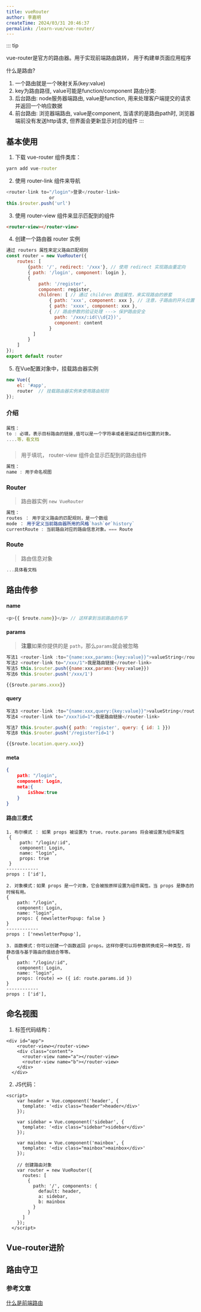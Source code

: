 ```yaml
---
title: vueRouter
author: 李嘉明
createTime: 2024/03/31 20:46:37
permalink: /learn-vue/vue-router/
---
```


::: tip

vue-router是官方的路由器。用于实现前端路由跳转， 用于构建单页面应用程序

什么是路由?
  1. 一个路由就是一个映射关系(key:value)
  2. key为路由路径, value可能是function/component
路由分类:
  1. 后台路由: node服务器端路由, value是function, 用来处理客户端提交的请求并返回一个响应数据
  2. 前台路由: 浏览器端路由, value是component, 当请求的是路由path时, 浏览器端前没有发送http请求, 但界面会更新显示对应的组件 
:::


## 基本使用

1. 下载 vue-router 组件类库：
```cmd
yarn add vue-router
```
2. 使用 router-link 组件来导航
```js
<router-link to="/login">登录</router-link>
				or
this.$router.push('url')
```
3. 使用 router-view 组件来显示匹配到的组件
```html
<router-view></router-view>
```
4. 创建一个路由器 router 实例

```js
通过 routers 属性来定义路由匹配规则
const router = new VueRouter({
    routes: [
        {path: '/', redirect: '/xxx'}, // 使用 redirect 实现路由重定向
        { path: '/login', component: login },
        { 
            path: '/register', 
            component: register,
        	children: [ // 通过 children 数组属性，来实现路由的嵌套
            	{ path: 'xxx', component: xxx }, // 注意，子路由的开头位置，不要加 / 路径符
            	{ path: 'xxxx', component: xxx },
                { // 路由参数的验证处理 ---> 保护路由安全
                  path: '/xxx/:id(\\d{2})', 
                  component: content
                }
          ]
        }
    ]
});
export default router
```
5. 在Vue配置对象中，挂载路由器实例

```js
new Vue({
    el: '#app',
    router 	// 挂载路由器实例来使用路由规则
});
```

### 介绍

### <router-link>

```js
属性：
to : 必填，表示目标路由的链接,值可以是一个字符串或者是描述目标位置的对象。
....等，看文档
```

### <router-view>

> 用于填坑， router-view 组件会显示匹配到的路由组件

```js
属性：
name : 用于命名视图
```

### Router 

> 路由器实例 `new VueRouter`

```js
属性：
routes ： 用于定义路由的匹配规则，是一个数组
mode ： 用于定义当前路由器所用的风格`hash`or`history`
currentRoute : 当前路由对应的路由信息对象。=== Route
```

### Route

> 路由信息对象

```js
...具体看文档
```

## 路由传参

#### name

```js
<p>{{ $route.name}}</p> // 这样拿到当前路由的名字
```

####  params 

> **注意**如果你提供的是 `path`，那么`params`就会被忽略

```js
写法1 <router-link :to="{name:xxx,params:{key:value}}">valueString</router-link>
写法2 <router-link to="/xxx/1">我是路由链接</router-link>
写法5 this.$router.push({name:xxx,params:{key:value}})
写法6 this.$router.push('/xxx/1')
```

```js
{{$route.params.xxxx}}
```

#### query

```js
写法3 <router-link :to="{name:xxx,query:{key:value}}">valueString</router-link>
写法4 <router-link to="/xxx?id=1">我是路由链接</router-link>

写法7 this.$router.push({ path: 'register', query: { id: 1 }})
写法8 this.$router.push('/register?id=1')
```

```js
{{$route.location.query.xxx}}
```

#### meta

```json
{
    path: "/login",
    component: Login,
	meta:{
        isShow:true
    }
}
```



#### 路由三模式

```js'
1. 布尔模式 ： 如果 props 被设置为 true，route.params 将会被设置为组件属性
 {
     path: "/login/:id",
     component: Login,
     name: "login",
     props: true
 }
------------
props : ['id'],
```

```js'
2. 对象模式：如果 props 是一个对象，它会被按原样设置为组件属性。当 props 是静态的时候有用。
{
    path: "/login",
    component: Login,
    name: "login",
    props: { newsletterPopup: false }
}
------------
props : ['newsletterPopup'],
```


```js'
3. 函数模式：你可以创建一个函数返回 props。这样你便可以将参数转换成另一种类型，将静态值与基于路由的值结合等等。
{
    path: "/login/:id",
    component: Login,
    name: "login",
    props: (route) => ({ id: route.params.id })
}
------------
props : ['id'],
```



## 命名视图

1. 标签代码结构：
```
<div id="app">
    <router-view></router-view>
    <div class="content">
      <router-view name="a"></router-view>
      <router-view name="b"></router-view>
    </div>
  </div>
```
2. JS代码：
```
<script>
    var header = Vue.component('header', {
      template: '<div class="header">header</div>'
    });

    var sidebar = Vue.component('sidebar', {
      template: '<div class="sidebar">sidebar</div>'
    });

    var mainbox = Vue.component('mainbox', {
      template: '<div class="mainbox">mainbox</div>'
    });

    // 创建路由对象
    var router = new VueRouter({
      routes: [
        {
          path: '/', components: {
            default: header,
            a: sidebar,
            b: mainbox
          }
        }
      ]
    });
  </script>
```





## Vue-router进阶

## 路由守卫

> 

### 参考文章

[什么是前端路由]( https://blog.csdn.net/weixin_40851188/article/details/90377025 )